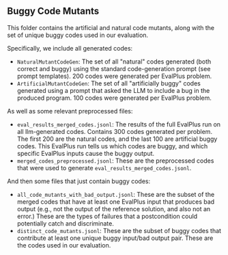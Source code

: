## Buggy Code Mutants

This folder contains the artificial and natural code mutants, along with the set of unique buggy codes used in our evaluation.

Specifically, we include all generated codes:
* `NaturalMutantCodeGen`: The set of all "natural" codes generated (both correct and buggy) using the standard code-generation prompt (see prompt templates). 200 codes were generated per EvalPlus problem.
* `ArtificialMutantCodeGen`: The set of all "artificially buggy" codes generated using a prompt that asked the LLM to include a bug in the produced program. 100 codes were generated per EvalPlus problem.

As well as some relevant preprocessed files:
* `eval_results_merged_codes.jsonl`: The results of the full EvalPlus run on all llm-generated codes. Contains 300 codes generated per problem. The first 200 are the natural codes, and the last 100 are artificial buggy codes. This EvalPlus run tells us which codes are buggy, and which specific EvalPlus inputs cause the buggy output.
* `merged_codes_preprocessed.jsonl`: These are the preprocessed codes that were used to generate `eval_results_merged_codes.jsonl`.

And then some files that just contain buggy codes:
* `all_code_mutants_with_bad_output.jsonl`: These are the subset of the merged codes that have at least one EvalPlus input that produces bad output (e.g., not the output of the reference solution, and also not an error.) These are the types of failures that a postcondition could potentially catch and discriminate.
* `distinct_code_mutants.jsonl`: These are the subset of buggy codes that contribute at least one unique buggy input/bad output pair. These are the codes used in our evaluation.

